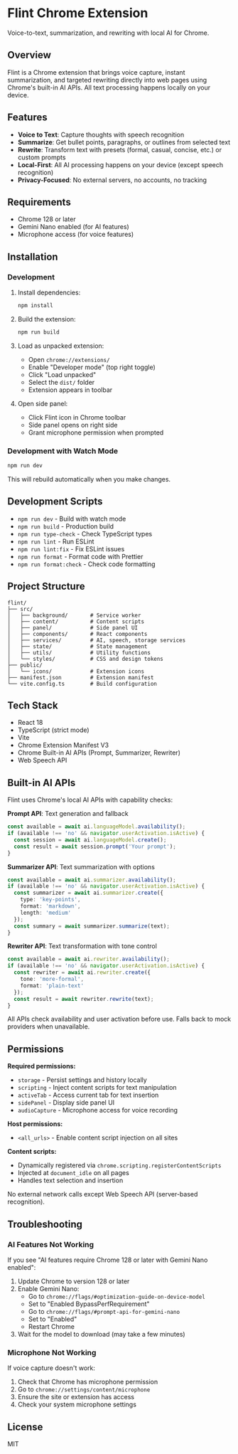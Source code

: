 # Flint Chrome Extension

Voice-to-text, summarization, and rewriting with local AI for Chrome.

## Overview

Flint is a Chrome extension that brings voice capture, instant summarization, and targeted rewriting directly into web pages using Chrome's built-in AI APIs. All text processing happens locally on your device.

## Features

- **Voice to Text**: Capture thoughts with speech recognition
- **Summarize**: Get bullet points, paragraphs, or outlines from selected text
- **Rewrite**: Transform text with presets (formal, casual, concise, etc.) or custom prompts
- **Local-First**: All AI processing happens on your device (except speech recognition)
- **Privacy-Focused**: No external servers, no accounts, no tracking

## Requirements

- Chrome 128 or later
- Gemini Nano enabled (for AI features)
- Microphone access (for voice features)

## Installation

### Development

1. Install dependencies:
   ```bash
   npm install
   ```

2. Build the extension:
   ```bash
   npm run build
   ```

3. Load as unpacked extension:
   - Open `chrome://extensions/`
   - Enable "Developer mode" (top right toggle)
   - Click "Load unpacked"
   - Select the `dist/` folder
   - Extension appears in toolbar

4. Open side panel:
   - Click Flint icon in Chrome toolbar
   - Side panel opens on right side
   - Grant microphone permission when prompted

### Development with Watch Mode

```bash
npm run dev
```

This will rebuild automatically when you make changes.

## Development Scripts

- `npm run dev` - Build with watch mode
- `npm run build` - Production build
- `npm run type-check` - Check TypeScript types
- `npm run lint` - Run ESLint
- `npm run lint:fix` - Fix ESLint issues
- `npm run format` - Format code with Prettier
- `npm run format:check` - Check code formatting

## Project Structure

```
flint/
├── src/
│   ├── background/       # Service worker
│   ├── content/          # Content scripts
│   ├── panel/            # Side panel UI
│   ├── components/       # React components
│   ├── services/         # AI, speech, storage services
│   ├── state/            # State management
│   ├── utils/            # Utility functions
│   └── styles/           # CSS and design tokens
├── public/
│   └── icons/            # Extension icons
├── manifest.json         # Extension manifest
└── vite.config.ts        # Build configuration
```

## Tech Stack

- React 18
- TypeScript (strict mode)
- Vite
- Chrome Extension Manifest V3
- Chrome Built-in AI APIs (Prompt, Summarizer, Rewriter)
- Web Speech API

## Built-in AI APIs

Flint uses Chrome's local AI APIs with capability checks:

**Prompt API**: Text generation and fallback
```typescript
const available = await ai.languageModel.availability();
if (available !== 'no' && navigator.userActivation.isActive) {
  const session = await ai.languageModel.create();
  const result = await session.prompt('Your prompt');
}
```

**Summarizer API**: Text summarization with options
```typescript
const available = await ai.summarizer.availability();
if (available !== 'no' && navigator.userActivation.isActive) {
  const summarizer = await ai.summarizer.create({
    type: 'key-points',
    format: 'markdown',
    length: 'medium'
  });
  const summary = await summarizer.summarize(text);
}
```

**Rewriter API**: Text transformation with tone control
```typescript
const available = await ai.rewriter.availability();
if (available !== 'no' && navigator.userActivation.isActive) {
  const rewriter = await ai.rewriter.create({
    tone: 'more-formal',
    format: 'plain-text'
  });
  const result = await rewriter.rewrite(text);
}
```

All APIs check availability and user activation before use. Falls back to mock providers when unavailable.

## Permissions

**Required permissions:**
- `storage` - Persist settings and history locally
- `scripting` - Inject content scripts for text manipulation
- `activeTab` - Access current tab for text insertion
- `sidePanel` - Display side panel UI
- `audioCapture` - Microphone access for voice recording

**Host permissions:**
- `<all_urls>` - Enable content script injection on all sites

**Content scripts:**
- Dynamically registered via `chrome.scripting.registerContentScripts`
- Injected at `document_idle` on all pages
- Handles text selection and insertion

No external network calls except Web Speech API (server-based recognition).

## Troubleshooting

### AI Features Not Working

If you see "AI features require Chrome 128 or later with Gemini Nano enabled":

1. Update Chrome to version 128 or later
2. Enable Gemini Nano:
   - Go to `chrome://flags/#optimization-guide-on-device-model`
   - Set to "Enabled BypassPerfRequirement"
   - Go to `chrome://flags/#prompt-api-for-gemini-nano`
   - Set to "Enabled"
   - Restart Chrome
3. Wait for the model to download (may take a few minutes)

### Microphone Not Working

If voice capture doesn't work:

1. Check that Chrome has microphone permission
2. Go to `chrome://settings/content/microphone`
3. Ensure the site or extension has access
4. Check your system microphone settings

## License

MIT
